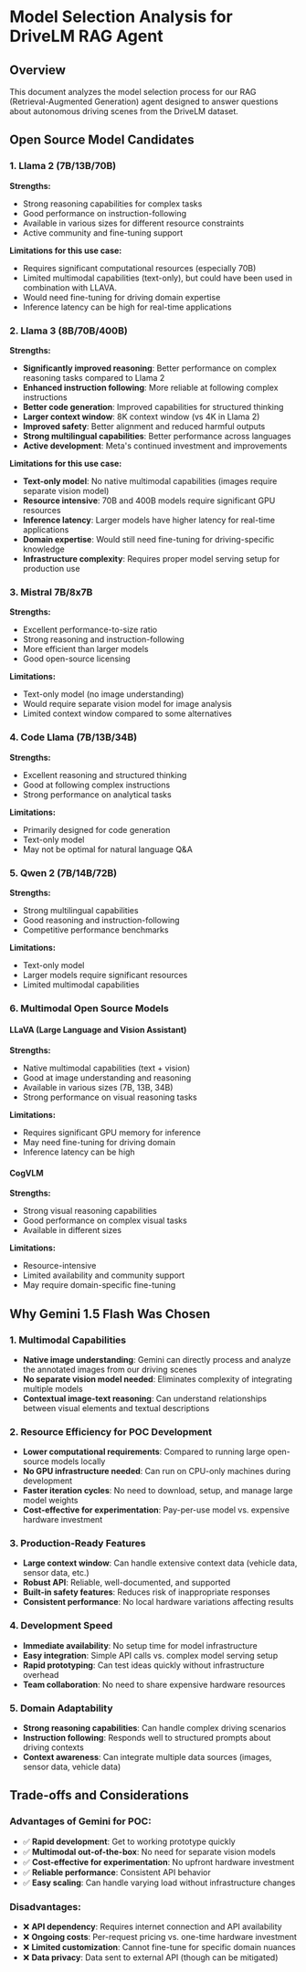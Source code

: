 # Model Selection Analysis for DriveLM RAG Agent

## Overview

This document analyzes the model selection process for our RAG (Retrieval-Augmented Generation) agent designed to answer questions about autonomous driving scenes from the DriveLM dataset.

## Open Source Model Candidates

### 1. **Llama 2 (7B/13B/70B)**
**Strengths:**
- Strong reasoning capabilities for complex tasks
- Good performance on instruction-following
- Available in various sizes for different resource constraints
- Active community and fine-tuning support

**Limitations for this use case:**
- Requires significant computational resources (especially 70B)
- Limited multimodal capabilities (text-only), but could have been used in combination with LLAVA.
- Would need fine-tuning for driving domain expertise
- Inference latency can be high for real-time applications

### 2. **Llama 3 (8B/70B/400B)**
**Strengths:**
- **Significantly improved reasoning**: Better performance on complex reasoning tasks compared to Llama 2
- **Enhanced instruction following**: More reliable at following complex instructions
- **Better code generation**: Improved capabilities for structured thinking
- **Larger context window**: 8K context window (vs 4K in Llama 2)
- **Improved safety**: Better alignment and reduced harmful outputs
- **Strong multilingual capabilities**: Better performance across languages
- **Active development**: Meta's continued investment and improvements

**Limitations for this use case:**
- **Text-only model**: No native multimodal capabilities (images require separate vision model)
- **Resource intensive**: 70B and 400B models require significant GPU resources
- **Inference latency**: Larger models have higher latency for real-time applications
- **Domain expertise**: Would still need fine-tuning for driving-specific knowledge
- **Infrastructure complexity**: Requires proper model serving setup for production use

### 3. **Mistral 7B/8x7B**
**Strengths:**
- Excellent performance-to-size ratio
- Strong reasoning and instruction-following
- More efficient than larger models
- Good open-source licensing

**Limitations:**
- Text-only model (no image understanding)
- Would require separate vision model for image analysis
- Limited context window compared to some alternatives

### 4. **Code Llama (7B/13B/34B)**
**Strengths:**
- Excellent reasoning and structured thinking
- Good at following complex instructions
- Strong performance on analytical tasks

**Limitations:**
- Primarily designed for code generation
- Text-only model
- May not be optimal for natural language Q&A

### 5. **Qwen 2 (7B/14B/72B)**
**Strengths:**
- Strong multilingual capabilities
- Good reasoning and instruction-following
- Competitive performance benchmarks

**Limitations:**
- Text-only model
- Larger models require significant resources
- Limited multimodal capabilities

### 6. **Multimodal Open Source Models**

#### **LLaVA (Large Language and Vision Assistant)**
**Strengths:**
- Native multimodal capabilities (text + vision)
- Good at image understanding and reasoning
- Available in various sizes (7B, 13B, 34B)
- Strong performance on visual reasoning tasks

**Limitations:**
- Requires significant GPU memory for inference
- May need fine-tuning for driving domain
- Inference latency can be high

#### **CogVLM**
**Strengths:**
- Strong visual reasoning capabilities
- Good performance on complex visual tasks
- Available in different sizes

**Limitations:**
- Resource-intensive
- Limited availability and community support
- May require domain-specific fine-tuning

## Why Gemini 1.5 Flash Was Chosen

### **1. Multimodal Capabilities**
- **Native image understanding**: Gemini can directly process and analyze the annotated images from our driving scenes
- **No separate vision model needed**: Eliminates complexity of integrating multiple models
- **Contextual image-text reasoning**: Can understand relationships between visual elements and textual descriptions

### **2. Resource Efficiency for POC Development**
- **Lower computational requirements**: Compared to running large open-source models locally
- **No GPU infrastructure needed**: Can run on CPU-only machines during development
- **Faster iteration cycles**: No need to download, setup, and manage large model weights
- **Cost-effective for experimentation**: Pay-per-use model vs. expensive hardware investment

### **3. Production-Ready Features**
- **Large context window**: Can handle extensive context data (vehicle data, sensor data, etc.)
- **Robust API**: Reliable, well-documented, and supported
- **Built-in safety features**: Reduces risk of inappropriate responses
- **Consistent performance**: No local hardware variations affecting results

### **4. Development Speed**
- **Immediate availability**: No setup time for model infrastructure
- **Easy integration**: Simple API calls vs. complex model serving setup
- **Rapid prototyping**: Can test ideas quickly without infrastructure overhead
- **Team collaboration**: No need to share expensive hardware resources

### **5. Domain Adaptability**
- **Strong reasoning capabilities**: Can handle complex driving scenarios
- **Instruction following**: Responds well to structured prompts about driving contexts
- **Context awareness**: Can integrate multiple data sources (images, sensor data, vehicle data)

## Trade-offs and Considerations

### **Advantages of Gemini for POC:**
- ✅ **Rapid development**: Get to working prototype quickly
- ✅ **Multimodal out-of-the-box**: No need for separate vision models
- ✅ **Cost-effective for experimentation**: No upfront hardware investment
- ✅ **Reliable performance**: Consistent API behavior
- ✅ **Easy scaling**: Can handle varying load without infrastructure changes

### **Disadvantages:**
- ❌ **API dependency**: Requires internet connection and API availability
- ❌ **Ongoing costs**: Per-request pricing vs. one-time hardware investment
- ❌ **Limited customization**: Cannot fine-tune for specific domain nuances
- ❌ **Data privacy**: Data sent to external API (though can be mitigated)
